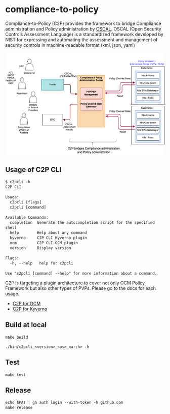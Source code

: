 # compliance-to-policy
Compliance-to-Policy (C2P) provides the framework to bridge Compliance administration and Policy administration by [OSCAL](https://pages.nist.gov/OSCAL/). OSCAL (Open Security Controls Assessment Language) is a standardized framework developed by NIST for expressing and automating the assessment and management of security controls in machine-readable format (xml, json, yaml)

![C2P Overview](/go/docs/images/e2e-pm.png)

## Usage of C2P CLI
```
$ c2pcli -h        
C2P CLI

Usage:
  c2pcli [flags]
  c2pcli [command]

Available Commands:
  completion  Generate the autocompletion script for the specified shell
  help        Help about any command
  kyverno     C2P CLI Kyverno plugin
  ocm         C2P CLI OCM plugin
  version     Display version

Flags:
  -h, --help   help for c2pcli

Use "c2pcli [command] --help" for more information about a command.
```

C2P is targeting a plugin architecture to cover not only OCM Policy Framework but also other types of PVPs. 
Please go to the docs for each usage.
- [C2P for OCM](/go/docs/ocm/README.md) 
- [C2P for Kyverno](/go/docs/kyverno/README.md) 

## Build at local
```
make build
```
```
./bin/c2pcli_<version>_<os>_<arch> -h
```

## Test
```
make test
```

## Release
```
echo $PAT | gh auth login --with-token -h github.com
make release 
```